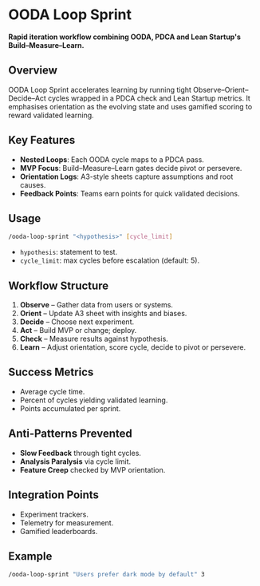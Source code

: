 # OODA Loop Sprint

**Rapid iteration workflow combining OODA, PDCA and Lean Startup's Build–Measure–Learn.**

## Overview
OODA Loop Sprint accelerates learning by running tight Observe–Orient–Decide–Act cycles wrapped in a PDCA check and Lean Startup metrics. It emphasises orientation as the evolving state and uses gamified scoring to reward validated learning.

## Key Features
- **Nested Loops**: Each OODA cycle maps to a PDCA pass.
- **MVP Focus**: Build–Measure–Learn gates decide pivot or persevere.
- **Orientation Logs**: A3-style sheets capture assumptions and root causes.
- **Feedback Points**: Teams earn points for quick validated decisions.

## Usage
```bash
/ooda-loop-sprint "<hypothesis>" [cycle_limit]
```
- `hypothesis`: statement to test.
- `cycle_limit`: max cycles before escalation (default: 5).

## Workflow Structure
1. **Observe** – Gather data from users or systems.
2. **Orient** – Update A3 sheet with insights and biases.
3. **Decide** – Choose next experiment.
4. **Act** – Build MVP or change; deploy.
5. **Check** – Measure results against hypothesis.
6. **Learn** – Adjust orientation, score cycle, decide to pivot or persevere.

## Success Metrics
- Average cycle time.
- Percent of cycles yielding validated learning.
- Points accumulated per sprint.

## Anti-Patterns Prevented
- **Slow Feedback** through tight cycles.
- **Analysis Paralysis** via cycle limit.
- **Feature Creep** checked by MVP orientation.

## Integration Points
- Experiment trackers.
- Telemetry for measurement.
- Gamified leaderboards.

## Example
```bash
/ooda-loop-sprint "Users prefer dark mode by default" 3
```
